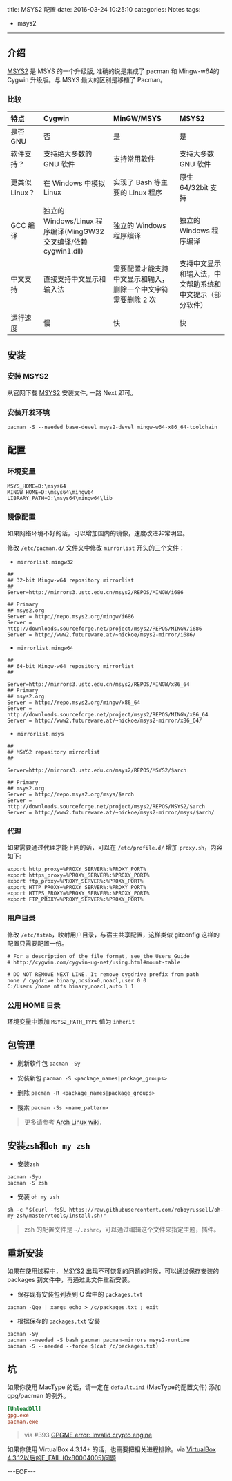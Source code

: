 title: MSYS2 配置
date: 2016-03-24 10:25:10
categories: Notes
tags:
- msys2
---

## 介绍

[MSYS2][] 是 MSYS 的一个升级版, 准确的说是集成了 pacman 和 Mingw-w64的 Cygwin 升级版。与 MSYS 最大的区别是移植了 Pacman。

### 比较

| 特点         | Cygwin                                   | MinGW/MSYS                       | MSYS2                        |
| :--------- | :--------------------------------------- | :------------------------------- | :--------------------------- |
| 是否GNU      | 否                                        | 是                                | 是                            |
| 软件支持？      | 支持绝大多数的 GNU 软件                           | 支持常用软件                           | 支持大多数 GNU 软件                 |
| 更类似 Linux？ | 在 Windows 中模拟 Linux                      | 实现了 Bash 等主要的 Linux 程序           | 原生 64/32bit 支持               |
| GCC 编译     | 独立的 Windows/Linux 程序编译(MingGW32 交叉编译/依赖 cygwin1.dll) | 独立的 Windows 程序编译                 | 独立的 Windows 程序编译             |
| 中文支持       | 直接支持中文显示和输入法                             | 需要配置才能支持中文显示和输入，删除一个中文字符需要删除 2 次 | 支持中文显示和输入法，中文帮助系统和中文提示（部分软件） |
| 运行速度       | 慢                                        | 快                                | 快                            |


## 安装

### 安装 MSYS2

从官网下载 [MSYS2][] 安装文件, 一路 Next 即可。

### 安装开发环境

`pacman -S --needed base-devel msys2-devel mingw-w64-x86_64-toolchain`

## 配置

### 环境变量

``` shell
MSYS_HOME=D:\msys64
MINGW_HOME=D:\msys64\mingw64
LIBRARY_PATH=D:\msys64\mingw64\lib
```

### 镜像配置

如果网络环境不好的话，可以增加国内的镜像，速度改进非常明显。

修改 `/etc/pacman.d/` 文件夹中修改 `mirrorlist` 开头的三个文件：

- `mirrorlist.mingw32`

```
##
## 32-bit Mingw-w64 repository mirrorlist
##
Server=http://mirrors3.ustc.edu.cn/msys2/REPOS/MINGW/i686

## Primary
## msys2.org
Server = http://repo.msys2.org/mingw/i686
Server = http://downloads.sourceforge.net/project/msys2/REPOS/MINGW/i686
Server = http://www2.futureware.at/~nickoe/msys2-mirror/i686/
```

- `mirrorlist.mingw64`

```
##
## 64-bit Mingw-w64 repository mirrorlist
##

Server=http://mirrors3.ustc.edu.cn/msys2/REPOS/MINGW/x86_64
## Primary
## msys2.org
Server = http://repo.msys2.org/mingw/x86_64
Server = http://downloads.sourceforge.net/project/msys2/REPOS/MINGW/x86_64
Server = http://www2.futureware.at/~nickoe/msys2-mirror/x86_64/

```

- `mirrorlist.msys`

```
##
## MSYS2 repository mirrorlist
##

Server=http://mirrors3.ustc.edu.cn/msys2/REPOS/MSYS2/$arch

## Primary
## msys2.org
Server = http://repo.msys2.org/msys/$arch
Server = http://downloads.sourceforge.net/project/msys2/REPOS/MSYS2/$arch
Server = http://www2.futureware.at/~nickoe/msys2-mirror/msys/$arch/
```

### 代理

如果需要通过代理才能上网的话，可以在 `/etc/profile.d/` 增加 `proxy.sh`，内容如下:

```
export http_proxy=%PROXY_SERVER%:%PROXY_PORT%
export https_proxy=%PROXY_SERVER%:%PROXY_PORT%
export ftp_proxy=%PROXY_SERVER%:%PROXY_PORT%
export HTTP_PROXY=%PROXY_SERVER%:%PROXY_PORT%
export HTTPS_PROXY=%PROXY_SERVER%:%PROXY_PORT%
export FTP_PROXY=%PROXY_SERVER%:%PROXY_PORT%
```

### 用户目录

修改 `/etc/fstab`，映射用户目录，与宿主共享配置，这样类似 gitconfig 这样的配置只需要配置一份。

```
# For a description of the file format, see the Users Guide
# http://cygwin.com/cygwin-ug-net/using.html#mount-table

# DO NOT REMOVE NEXT LINE. It remove cygdrive prefix from path
none / cygdrive binary,posix=0,noacl,user 0 0
C:/Users /home ntfs binary,noacl,auto 1 1
```

### 公用 HOME 目录

环境变量中添加 `MSYS2_PATH_TYPE` 值为 `inherit`

## 包管理

- 刷新软件包 `pacman -Sy`
- 安装新包 `pacman -S <package_names|package_groups>`

- 删除 `pacman -R <package_names|package_groups>`

- 搜索 `pacman -Ss <name_pattern>`

> 更多请参考 [Arch Linux wiki](https://wiki.archlinux.org/index.php/pacman).



## 安装`zsh`和`oh my zsh`

- 安装`zsh`

```shell
pacman -Syu
pacman -S zsh
```

- 安装 `oh my zsh`

```shell
sh -c "$(curl -fsSL https://raw.githubusercontent.com/robbyrussell/oh-my-zsh/master/tools/install.sh)"
```
> zsh 的配置文件是 `~/.zshrc`，可以通过编辑这个文件来指定主题，插件。

## 重新安装

如果在使用过程中， [MSYS2]() 出现不可恢复的问题的时候，可以通过保存安装的 packages 到文件中，再通过此文件重新安装。

- 保存现有安装包列表到 C 盘中的 `packages.txt`

`pacman -Qqe | xargs echo > /c/packages.txt ; exit`

- 根据保存的 `packages.txt` 安装

``` shell
pacman -Sy
pacman --needed -S bash pacman pacman-mirrors msys2-runtime
pacman -S --needed --force $(cat /c/packages.txt)
```

## 坑

如果你使用 MacType 的话，请一定在  `default.ini` (MacType的配置文件) 添加 gpg/pacman 的例外。

```ini
[UnloadDll]
gpg.exe
pacman.exe
```
> via #393 [GPGME error: Invalid crypto engine](https://github.com/Alexpux/MSYS2-packages/issues/393)

如果你使用 VirtualBox 4.3.14+ 的话，也需要把相关进程排除。via [VirtualBox 4.3.12以后的E_FAIL (0x80004005)问题](https://donneryst.com/blog/virtualbox-4-3-12%E4%BB%A5%E5%90%8E%E7%9A%84e_fail-0x80004005%E9%97%AE%E9%A2%98.html)

[MSYS2]:https://msys2.github.io/

---EOF---
